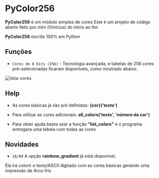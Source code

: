 # PyColor256

**PyColor256** é um módulo simples de cores 
Este é um projeto de código aberto feito por mim (Vinícius) do início ao fim

**PyColor256** escrito 100% em Python

## Funções

* `Cores de 8 bits (256)` - Tecnologia avançada, e tabelas de 256 cores pré-selecionadas ficaram disponíveis, como mostrado abaixo.
<img src="https://i.ibb.co/vxcfqXH/lista-cores.png" alt="lista-cores" border="0">

## Help

* As cores básicas já são pré definidas: **{cor}('texto')**

* Para utilizar as cores adicionais: **all_colors('texto', 'número da cor')**
* Para obter ajuda basta usar a função **"list_colors"** e o programa entregara uma tabela com todas as cores

## Novidades

* `16/09` A opção **rainbow_gradient** já está disponível. 

Ela irá colorir o texto/ASCII digitado com as cores básicas gerando uma impressão de Arco-Íris
